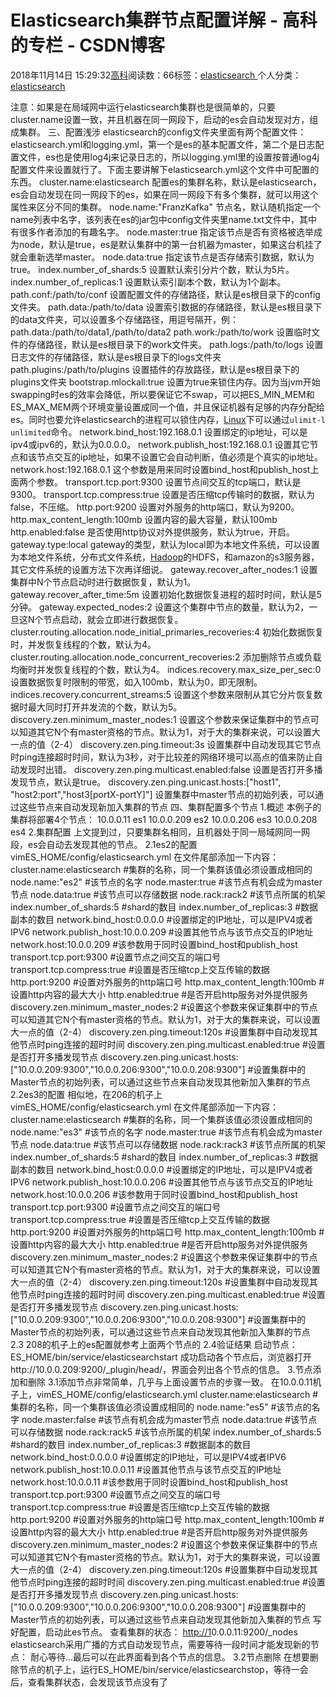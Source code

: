 
# Elasticsearch集群节点配置详解 - 高科的专栏 - CSDN博客

2018年11月14日 15:29:32[高科](https://me.csdn.net/pbymw8iwm)阅读数：66标签：[elasticsearch																](https://so.csdn.net/so/search/s.do?q=elasticsearch&t=blog)个人分类：[elasticsearch																](https://blog.csdn.net/pbymw8iwm/article/category/8347998)


注意：如果是在局域网中运行elasticsearch集群也是很简单的，只要cluster.name设置一致，并且机器在同一网段下，启动的es会自动发现对方，组成集群。
三、配置浅涉
elasticsearch的config文件夹里面有两个配置文件：elasticsearch.yml和logging.yml，第一个是es的基本配置文件，第二个是日志配置文件，es也是使用log4j来记录日志的，所以logging.yml里的设置按普通log4j配置文件来设置就行了。下面主要讲解下elasticsearch.yml这个文件中可配置的东西。
cluster.name:elasticsearch
配置es的集群名称，默认是elasticsearch，es会自动发现在同一网段下的es，如果在同一网段下有多个集群，就可以用这个属性来区分不同的集群。
node.name:"FranzKafka"
节点名，默认随机指定一个name列表中名字，该列表在es的jar包中config文件夹里name.txt文件中，其中有很多作者添加的有趣名字。
node.master:true
指定该节点是否有资格被选举成为node，默认是true，es是默认集群中的第一台机器为master，如果这台机挂了就会重新选举master。
node.data:true
指定该节点是否存储索引数据，默认为true。
index.number_of_shards:5
设置默认索引分片个数，默认为5片。
index.number_of_replicas:1
设置默认索引副本个数，默认为1个副本。
path.conf:/path/to/conf
设置配置文件的存储路径，默认是es根目录下的config文件夹。
path.data:/path/to/data
设置索引数据的存储路径，默认是es根目录下的data文件夹，可以设置多个存储路径，用逗号隔开，例：
path.data:/path/to/data1,/path/to/data2
path.work:/path/to/work
设置临时文件的存储路径，默认是es根目录下的work文件夹。
path.logs:/path/to/logs
设置日志文件的存储路径，默认是es根目录下的logs文件夹
path.plugins:/path/to/plugins
设置插件的存放路径，默认是es根目录下的plugins文件夹
bootstrap.mlockall:true
设置为true来锁住内存。因为当jvm开始swapping时es的效率会降低，所以要保证它不swap，可以把ES_MIN_MEM和ES_MAX_MEM两个环境变量设置成同一个值，并且保证机器有足够的内存分配给es。同时也要允许elasticsearch的进程可以锁住内存，[Linux](http://lib.csdn.net/base/linux)下可以通过`ulimit-l unlimited`命令。
network.bind_host:192.168.0.1
设置绑定的ip地址，可以是ipv4或ipv6的，默认为0.0.0.0。
network.publish_host:192.168.0.1
设置其它节点和该节点交互的ip地址，如果不设置它会自动判断，值必须是个真实的ip地址。
network.host:192.168.0.1
这个参数是用来同时设置bind_host和publish_host上面两个参数。
transport.tcp.port:9300
设置节点间交互的tcp端口，默认是9300。
transport.tcp.compress:true
设置是否压缩tcp传输时的数据，默认为false，不压缩。
http.port:9200
设置对外服务的http端口，默认为9200。
http.max_content_length:100mb
设置内容的最大容量，默认100mb
http.enabled:false
是否使用http协议对外提供服务，默认为true，开启。
gateway.type:local
gateway的类型，默认为local即为本地文件系统，可以设置为本地文件系统，分布式文件系统，[Hadoop](http://lib.csdn.net/base/hadoop)的HDFS，和amazon的s3服务器，其它文件系统的设置方法下次再详细说。
gateway.recover_after_nodes:1
设置集群中N个节点启动时进行数据恢复，默认为1。
gateway.recover_after_time:5m
设置初始化数据恢复进程的超时时间，默认是5分钟。
gateway.expected_nodes:2
设置这个集群中节点的数量，默认为2，一旦这N个节点启动，就会立即进行数据恢复。
cluster.routing.allocation.node_initial_primaries_recoveries:4
初始化数据恢复时，并发恢复线程的个数，默认为4。
cluster.routing.allocation.node_concurrent_recoveries:2
添加删除节点或负载均衡时并发恢复线程的个数，默认为4。
indices.recovery.max_size_per_sec:0
设置数据恢复时限制的带宽，如入100mb，默认为0，即无限制。
indices.recovery.concurrent_streams:5
设置这个参数来限制从其它分片恢复数据时最大同时打开并发流的个数，默认为5。
discovery.zen.minimum_master_nodes:1
设置这个参数来保证集群中的节点可以知道其它N个有master资格的节点。默认为1，对于大的集群来说，可以设置大一点的值（2-4）
discovery.zen.ping.timeout:3s
设置集群中自动发现其它节点时ping连接超时时间，默认为3秒，对于比较差的网络环境可以高点的值来防止自动发现时出错。
discovery.zen.ping.multicast.enabled:false
设置是否打开多播发现节点，默认是true。
discovery.zen.ping.unicast.hosts:["host1", "host2:port","host3[portX-portY]"]
设置集群中master节点的初始列表，可以通过这些节点来自动发现新加入集群的节点
四、集群配置多个节点
1.概述
本例子的集群将部署4个节点：
10.0.0.11 es1
10.0.0.209 es2
10.0.0.206 es3
10.0.0.208 es4
2.集群配置
上文提到过，只要集群名相同，且机器处于同一局域网同一网段，es会自动去发现其他的节点。
2.1es2的配置
vimES_HOME/config/elasticsearch.yml
在文件尾部添加一下内容：
cluster.name:elasticsearch \#集群的名称，同一个集群该值必须设置成相同的
node.name:"es2" \#该节点的名字
node.master:true \#该节点有机会成为master节点
node.data:true \#该节点可以存储数据
node.rack:rack2 \#该节点所属的机架
index.number_of_shards:5 \#shard的数目
index.number_of_replicas:3 \#数据副本的数目
network.bind_host:0.0.0.0 \#设置绑定的IP地址，可以是IPV4或者IPV6
network.publish_host:10.0.0.209 \#设置其他节点与该节点交互的IP地址
network.host:10.0.0.209 \#该参数用于同时设置bind_host和publish_host
transport.tcp.port:9300 \#设置节点之间交互的端口号
transport.tcp.compress:true \#设置是否压缩tcp上交互传输的数据
http.port:9200 \#设置对外服务的http端口号
http.max_content_length:100mb \#设置http内容的最大大小
http.enabled:true \#是否开启http服务对外提供服务
discovery.zen.minimum_master_nodes:2 \#设置这个参数来保证集群中的节点可以知道其它N个有master资格的节点。默认为1，对于大的集群来说，可以设置大一点的值（2-4）
discovery.zen.ping.timeout:120s \#设置集群中自动发现其他节点时ping连接的超时时间
discovery.zen.ping.multicast.enabled:true \#设置是否打开多播发现节点
discovery.zen.ping.unicast.hosts:["10.0.0.209:9300","10.0.0.206:9300","10.0.0.208:9300"] \#设置集群中的Master节点的初始列表，可以通过这些节点来自动发现其他新加入集群的节点
2.2es3的配置
相似地，在206的机子上
vimES_HOME/config/elasticsearch.yml
在文件尾部添加一下内容：
cluster.name:elasticsearch \#集群的名称，同一个集群该值必须设置成相同的
node.name:"es3" \#该节点的名字
node.master:true \#该节点有机会成为master节点
node.data:true \#该节点可以存储数据
node.rack:rack3 \#该节点所属的机架
index.number_of_shards:5 \#shard的数目
index.number_of_replicas:3 \#数据副本的数目
network.bind_host:0.0.0.0 \#设置绑定的IP地址，可以是IPV4或者IPV6
network.publish_host:10.0.0.206 \#设置其他节点与该节点交互的IP地址
network.host:10.0.0.206 \#该参数用于同时设置bind_host和publish_host
transport.tcp.port:9300 \#设置节点之间交互的端口号
transport.tcp.compress:true \#设置是否压缩tcp上交互传输的数据
http.port:9200 \#设置对外服务的http端口号
http.max_content_length:100mb \#设置http内容的最大大小
http.enabled:true \#是否开启http服务对外提供服务
discovery.zen.minimum_master_nodes:2 \#设置这个参数来保证集群中的节点可以知道其它N个有master资格的节点。默认为1，对于大的集群来说，可以设置大一点的值（2-4）
discovery.zen.ping.timeout:120s \#设置集群中自动发现其他节点时ping连接的超时时间
discovery.zen.ping.multicast.enabled:true \#设置是否打开多播发现节点
discovery.zen.ping.unicast.hosts:["10.0.0.209:9300","10.0.0.206:9300","10.0.0.208:9300"] \#设置集群中的Master节点的初始列表，可以通过这些节点来自动发现其他新加入集群的节点
2.3 208的机子上的es配置就参考上面两个节点的
2.4验证结果
启动节点：
ES_HOME/bin/service/elasticsearchstart
成功启动各个节点后，浏览器打开http://10.0.0.209:9200/_plugin/head/，界面会列出各个节点的信息。
3.节点添加和删除
3.1添加节点非常简单，几乎与上面设置节点的步骤一致。
在10.0.0.11机子上，vimES_HOME/config/elasticsearch.yml
cluster.name:elasticsearch \#集群的名称，同一个集群该值必须设置成相同的
node.name:"es5" \#该节点的名字
node.master:false \#该节点有机会成为master节点
node.data:true \#该节点可以存储数据
node.rack:rack5 \#该节点所属的机架
index.number_of_shards:5 \#shard的数目
index.number_of_replicas:3 \#数据副本的数目
network.bind_host:0.0.0.0 \#设置绑定的IP地址，可以是IPV4或者IPV6
network.publish_host:10.0.0.11 \#设置其他节点与该节点交互的IP地址
network.host:10.0.0.11 \#该参数用于同时设置bind_host和publish_host
transport.tcp.port:9300 \#设置节点之间交互的端口号
transport.tcp.compress:true \#设置是否压缩tcp上交互传输的数据
http.port:9200 \#设置对外服务的http端口号
http.max_content_length:100mb \#设置http内容的最大大小
http.enabled:true \#是否开启http服务对外提供服务
discovery.zen.minimum_master_nodes:2 \#设置这个参数来保证集群中的节点可以知道其它N个有master资格的节点。默认为1，对于大的集群来说，可以设置大一点的值（2-4）
discovery.zen.ping.timeout:120s \#设置集群中自动发现其他节点时ping连接的超时时间
discovery.zen.ping.multicast.enabled:true \#设置是否打开多播发现节点
discovery.zen.ping.unicast.hosts:["10.0.0.209:9300","10.0.0.206:9300","10.0.0.208:9300"] \#设置集群中的Master节点的初始列表，可以通过这些节点来自动发现其他新加入集群的节点
写好配置，启动此es节点。
查看集群的状态：
[http://1](http://0.0.0.1/)0.0.0.11:9200/_nodes
elasticsearch采用广播的方式自动发现节点，需要等待一段时间才能发现新的节点：
耐心等待...最后可以在此界面看到各个节点的信息。
3.2节点删除
在想要删除节点的机子上，运行ES_HOME/bin/service/elasticsearchstop，等待一会后，查看集群状态，会发现该节点没有了


